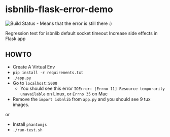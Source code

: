 # isbnlib-flask-error-demo
![Build Status](https://api.travis-ci.org/mihaibivol/isbnlib-flask-error-demo.svg) - Means that the error is still there :)

Regression test for isbnlib default socket timeout Increase side effects in Flask app


## HOWTO
* Create A Virtual Env
* `pip install -r requirements.txt`
* `./app.py`
* Go to `localhost:5000`
  * You should see this error `IOError: [Errno 11] Resource temporarily unavailable` on Linux, or `Errno 35` on Mac
* Remove the `import isbnlib` from `app.py` and you should see 9 tux images.

or

* Install `phantomjs`
* `./run-test.sh`
